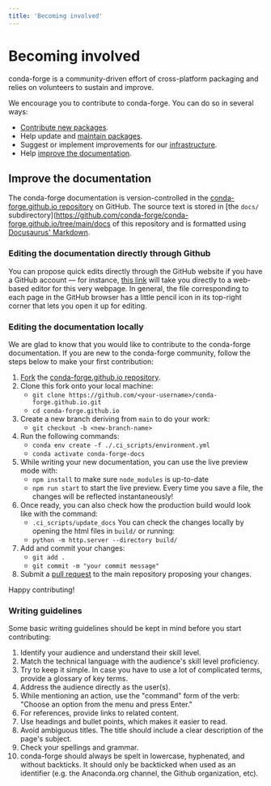 ```yaml
---
title: 'Becoming involved'
---
```


<a id="becoming-involved"></a>

<a id="id1"></a>

# Becoming involved

conda-forge is a community-driven effort of cross-platform packaging and relies on volunteers to sustain and improve.

We encourage you to contribute to conda-forge. You can do so in several ways:

- [Contribute new packages](../maintainer/adding_pkgs.md).
- Help update and [maintain packages](../maintainer/updating_pkgs.md).
- Suggest or implement improvements for our [infrastructure](../maintainer/infrastructure.md).
- Help [improve the documentation](#improve-docs).

<a id="improve-docs"></a>

<a id="improve-the-documentation"></a>

## Improve the documentation

The conda-forge documentation is version-controlled in the
[conda-forge.github.io repository](https://github.com/conda-forge/conda-forge.github.io) on GitHub. The source
text is stored in [the `docs/` subdirectory](https://github.com/conda-forge/conda-forge.github.io/tree/main/docs of this repository and
is formatted using [Docusaurus' Markdown](https://docusaurus.io/docs/markdown-features).

<a id="editing-the-documentation-directly-through-github"></a>

### Editing the documentation directly through Github

You can propose quick edits directly through the GitHub website if you have
a GitHub account — for instance, [this link](https://github.com/conda-forge/conda-forge.github.io/edit/main/docs/index.md)
will take you directly to a web-based editor for this very webpage. In
general, the file corresponding to each page in the GitHub browser has a
little pencil icon in its top-right corner that lets you open it up for editing.

<a id="editing-the-documentation-locally"></a>

### Editing the documentation locally

We are glad to know that you would like to contribute to the conda-forge documentation.
If you are new to the conda-forge community, follow the steps below to make your first contribution:

1. [Fork](https://help.github.com/articles/fork-a-repo/) the
   [conda-forge.github.io repository](https://github.com/conda-forge/conda-forge.github.io).
2. Clone this fork onto your local machine:
   - `git clone https://github.com/<your-username>/conda-forge.github.io.git`
   - `cd conda-forge.github.io`
3. Create a new branch deriving from `main` to do your work:
   - `git checkout -b <new-branch-name>`
4. Run the following commands:
   - `conda env create -f ./.ci_scripts/environment.yml`
   - `conda activate conda-forge-docs`
5. While writing your new documentation, you can use the live preview mode with:
   - `npm install` to make sure `node_modules` is up-to-date
   - `npm run start` to start the live preview. Every time you save a file, the changes will be reflected instantaneously!
5. Once ready, you can also check how the production build would look like with the command:
   - `.ci_scripts/update_docs`
   You can check the changes locally by opening the html files in `build/` or running:
   - `python -m http.server --directory build/`
6. Add and commit your changes:
   - `git add .`
   - `git commit -m "your commit message"`
7. Submit a [pull request](https://help.github.com/articles/about-pull-requests/) to the main repository proposing your changes.

Happy contributing!

<a id="writing-guidelines"></a>

### Writing guidelines

Some basic writing guidelines should be kept in mind before you start contributing:

1. Identify your audience and understand their skill level.
2. Match the technical language with the audience's skill level proficiency.
3. Try to keep it simple. In case you have to use a lot of complicated terms, provide a glossary of key terms.
4. Address the audience directly as the user(s).
5. While mentioning an action, use the "command" form of the verb: "Choose an option from the menu and press Enter."
6. For references, provide links to related content.
7. Use headings and bullet points, which makes it easier to read.
8. Avoid ambiguous titles. The title should include a clear description of the page's subject.
9. Check your spellings and grammar.
10. conda-forge should always be spelt in lowercase, hyphenated, and without backticks.
    It should only be backticked when used as an identifier (e.g. the Anaconda.org channel, the Github organization, etc).

